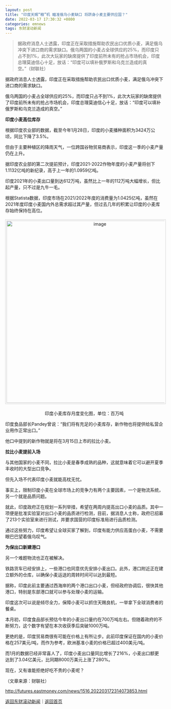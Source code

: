 ```yaml
---
layout: post
title: "印度天赐“粮”机 瞄准俄乌小麦缺口 将跻身小麦主要供应国？"
date: 2022-03-17 17:30:32 +0800
categories: emnews
tags: 东财滚动新闻
---
```

> 据政府消息人士透露，印度正在采取措施帮助农民出口优质小麦，满足俄乌冲突下进口商的需求缺口。俄乌两国的小麦占全球供应的25%，而印度只占不到1%，此次大玩家的缺席提供了印度前所未有的抢占市场机会，印度总理莫迪信心十足，放话：“印度可以填补俄罗斯和乌克兰造成的真空。”（财联社）

<p>据政府消息人士透露，印度正在采取措施帮助农民出口优质小麦，满足俄乌冲突下进口商的需求缺口。</p><p>俄乌两国的小麦占全球供应的25%，而印度只占不到1%，此次大玩家的缺席提供了印度前所未有的抢占市场机会，印度总理莫迪信心十足，放话：“印度可以填补俄罗斯和乌克兰造成的真空。”</p><p> <strong>印度小麦高位库存</strong></p><p>根据印度农业部的数据，截至今年1月28日，印度的小麦播种面积为3424万公顷，同比下降了3.5%。</p><p>但由于主要种植区的降雨天气，一位跨国谷物贸易商表示，印度这一季的小麦产量仍在上升。</p><p>据印度农业部的第二次提前预计，印度2021-2022作物年度的小麦产量将创下1.1132亿吨的新纪录，高于上一年的1.0959亿吨。</p><p>印度2021年的小麦出口量到达612万吨，虽然比上一年的112万吨大幅增长，但比起产量，只不过是九牛一毛。</p><p>根据Statista数据，印度市场在2021/2022年度的消费量为1.0425亿吨，虽然在2021年度印度小麦国内外总需求超过其产量，但过去几年的积累让印度的小麦库存始终保持在高位。</p><center><img src="https://dfscdn.dfcfw.com/download/D25248730261149343195_w857h395.jpg" alt="image" width="580" emheight="267" style="border:#d1d1d1 1px solid;padding:3px;margin:5px 0;" /></center><p style="text-align:center;">印度小麦库存月度变化图，单位：百万吨</p><p>印度食品部长Pandey曾说：“我们将有充足的小麦库存，新作物也将提供给私营企业用作正常出口。”</p><p>他口中提到的新作物就是将在3月15日上市的拉比小麦。</p><p> <strong>拉比小麦提前入场</strong></p><p>与其他国家的小麦不同，拉比小麦是春季成熟的品种，这就意味着它可以避开夏季丰收时的大型出口竞争。</p><p>但先入场不代表印度小麦就能高枕无忧。</p><p>事实上，限制印度小麦在全球市场上的竞争力有两个主要因素，一个是物流系统，另一个就是品质问题。</p><p>就此，印度政府正在规划一系列举措，希望在两周内提高出口小麦的品质。其中一项便是批准实验室对出口小麦的品质进行检测，目前，据消息人士称，政府已招募了213个实验室来进行测试，并要求国营的印度标准局进行品质检测。</p><p>通过这些努力，印度希望让全球买家了解到，印度有能力供应高蛋白小麦，不需要眼巴巴望着俄乌叹气。</p><p> <strong>为保出口新建港口</strong></p><p>另一个难题物流也正在被解决。</p><p>铁路货车已经安排上，一些港口也同意优先安排小麦出口。此外，港口附近正在建立额外的仓库，以确保小麦运送的周转时间可以达到最短。</p><p>据称，印度此前主要通过西海岸的两个港口出口小麦，但经政府协调后，很快其他港口，特别是东部港口就可以参与处理小麦的运输。</p><p>印度这次可以说是倾尽全力，保障小麦可以抓住天赐良机，一举拿下全球消费者的餐桌。</p><p>本月初，印度食品部长预估今年的小麦出口量约在700万吨左右。但随着政府的不断努力，这个数字有望在本次收获季后突破1000万吨。</p><p>更绝的是，印度贸易商很有可能在价格上有所让步。此前印度保证在国内的小麦价格在257美元/吨，而作为参考，欧洲基准小麦的价格已超过400美元/吨。</p><p>而1月的数据已经非常喜人了，印度小麦出口量同比增长了216%，小麦出口额更达到了3.04亿美元，比同期8000万美元上涨了280%。</p><p>现在，又有谁能拒绝好吃不贵的小麦呢？</p><p class="em_media">（文章来源：财联社）</p>

<http://futures.eastmoney.com/news/1516,202203172314073853.html>

[返回东财滚动新闻](//finews.withounder.com/emnews/)｜[返回首页](//finews.withounder.com/)